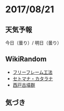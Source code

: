 # 2017/08/21

## 天気予報

今日（曇り）/ 明日（曇り）

## WikiRandom

* [フリーフレーム工法](https://ja.wikipedia.org/wiki/%E3%83%95%E3%83%AA%E3%83%BC%E3%83%95%E3%83%AC%E3%83%BC%E3%83%A0%E5%B7%A5%E6%B3%95)
* [セトマナ・カタラナ](https://ja.wikipedia.org/wiki/%E3%82%BB%E3%83%88%E3%83%9E%E3%83%8A%E3%83%BB%E3%82%AB%E3%82%BF%E3%83%A9%E3%83%8A)
* [西戸古墳群](https://ja.wikipedia.org/wiki/%E8%A5%BF%E6%88%B8%E5%8F%A4%E5%A2%B3%E7%BE%A4)

## 気づき

